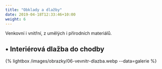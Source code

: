 ```yaml
---
title: "Obklady a dlažby"
date: 2019-04-18T12:33:46+10:00
weight: 6
---
```


Venkovní i vnitřní, z umělých i přírodních materiálů.

## • Interiérová dlažba do chodby
{% lightbox /images/obrazky/06-vevnitr-dlazba.webp --data=galerie %}

